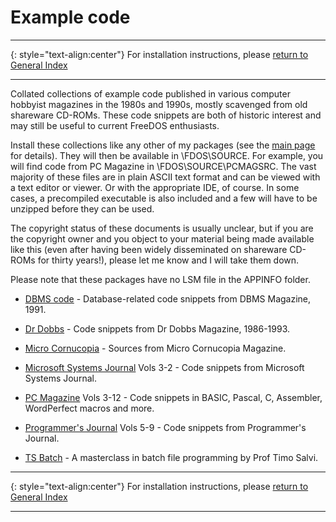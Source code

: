 # Example code

-----

{: style="text-align:center"}
For installation instructions, please [return to General Index](README.md)

-----

Collated collections of example code published in various computer hobbyist magazines in the 1980s and 1990s, mostly scavenged from old shareware CD-ROMs. These code snippets are both of historic interest and may still be useful to current FreeDOS enthusiasts.

Install these collections like any other of my packages (see the [main page](README.md) for details). They will then be available in \FDOS\SOURCE. For example, you will find code from PC Magazine in \FDOS\SOURCE\PCMAGSRC. The vast majority of these files are in plain ASCII text format and can be viewed with a text editor or viewer. Or with the appropriate IDE, of course. In some cases, a precompiled executable is also included and a few will have to be unzipped before they can be used.

The copyright status of these documents is usually unclear, but if you are the copyright owner and you object to your material being made available like this (even after having been widely disseminated on shareware CD-ROMs for thirty years!), please let me know and I will take them down.

Please note that these packages have no LSM file in the APPINFO folder.

+ [DBMS code](./zip/dbmssrc.zip) - Database-related code snippets from DBMS Magazine, 1991.

+ [Dr Dobbs](./zip/drdobbs.zip) - Code snippets from Dr Dobbs Magazine, 1986-1993.

+ [Micro Cornucopia](./zip/microcrn.zip) - Sources from Micro Cornucopia Magazine.

+ [Microsoft Systems Journal](./zip/msjrnl.zip) Vols 3-2 -  Code snippets from Microsoft Systems Journal.

+ [PC Magazine](./zip/pcmagsrc.zip) Vols 3-12 - Code snippets in BASIC, Pascal, C, Assembler, WordPerfect macros and more.

+ [Programmer's Journal](./zip/progjorn.zip) Vols 5-9 - Code snippets from Programmer's Journal.

+ [TS Batch](./zip/tsbat.zip) - A masterclass in batch file programming by Prof Timo Salvi.

-----

{: style="text-align:center"}
For installation instructions, please [return to General Index](README.md)

-----